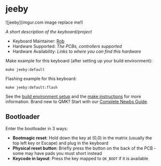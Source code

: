 # jeeby

![jeeby](imgur.com image replace me!)

*A short description of the keyboard/project*

* Keyboard Maintainer: [Rob](https://github.com/rab1515)
* Hardware Supported: *The PCBs, controllers supported*
* Hardware Availability: *Links to where you can find this hardware*

Make example for this keyboard (after setting up your build environment):

    make jeeby:default

Flashing example for this keyboard:

    make jeeby:default:flash

See the [build environment setup](https://docs.qmk.fm/#/getting_started_build_tools) and the [make instructions](https://docs.qmk.fm/#/getting_started_make_guide) for more information. Brand new to QMK? Start with our [Complete Newbs Guide](https://docs.qmk.fm/#/newbs).

## Bootloader

Enter the bootloader in 3 ways:

* **Bootmagic reset**: Hold down the key at (0,0) in the matrix (usually the top left key or Escape) and plug in the keyboard
* **Physical reset button**: Briefly press the button on the back of the PCB - some may have pads you must short instead
* **Keycode in layout**: Press the key mapped to `QK_BOOT` if it is available
